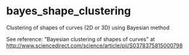# bayes_shape_clustering
Clustering of shapes of curves (2D or 3D) using Bayesian method

See reference:
"Bayesian clustering of shapes of curves" at http://www.sciencedirect.com/science/article/pii/S0378375815000798

